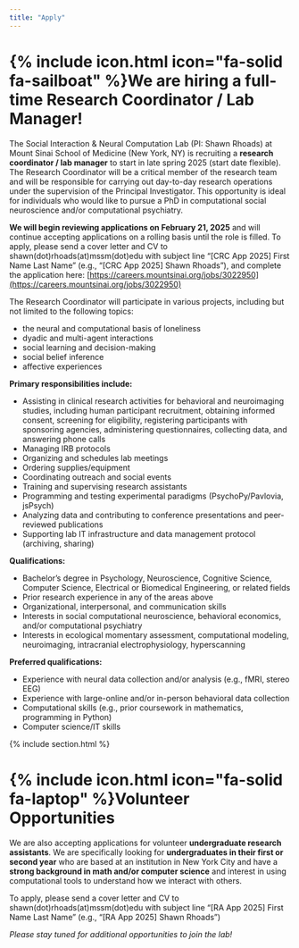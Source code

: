 ```yaml
---
title: "Apply"
---
```


# {% include icon.html icon="fa-solid fa-sailboat" %}We are hiring a full-time Research Coordinator / Lab Manager!

The Social Interaction & Neural Computation Lab (PI: Shawn Rhoads) at Mount Sinai School of Medicine (New York, NY) is recruiting a <strong>research coordinator / lab manager</strong> to start in late spring 2025 (start date flexible). The Research Coordinator will be a critical member of the research team and will be responsible for carrying out day-to-day research operations under the supervision of the Principal Investigator. This opportunity is ideal for individuals who would like to pursue a PhD in computational social neuroscience and/or computational psychiatry.

<strong>We will begin reviewing applications on February 21, 2025</strong> and will continue accepting applications on a rolling basis until the role is filled. To apply, please send a cover letter and CV to shawn(dot)rhoads(at)mssm(dot)edu with subject line “[CRC App 2025] First Name Last Name” (e.g., “[CRC App 2025] Shawn Rhoads”), and complete the application here: [https://careers.mountsinai.org/jobs/3022950](https://careers.mountsinai.org/jobs/3022950)

The Research Coordinator will participate in various projects, including but not limited to the following topics:
* the neural and computational basis of loneliness
* dyadic and multi-agent interactions
* social learning and decision-making
* social belief inference
* affective experiences

**Primary responsibilities include:**
* Assisting in clinical research activities for behavioral and neuroimaging studies, including human participant recruitment, obtaining informed consent, screening for eligibility, registering participants with sponsoring agencies, administering questionnaires, collecting data, and answering phone calls
* Managing IRB protocols
* Organizing and schedules lab meetings
* Ordering supplies/equipment
* Coordinating outreach and social events
* Training and supervising research assistants
* Programming and testing experimental paradigms (PsychoPy/Pavlovia, jsPsych)
* Analyzing data and contributing to conference presentations and peer-reviewed publications
* Supporting lab IT infrastructure and data management protocol (archiving, sharing)

**Qualifications:**
* Bachelor’s degree in Psychology, Neuroscience, Cognitive Science, Computer Science, Electrical or Biomedical Engineering, or related fields
* Prior research experience in any of the areas above
* Organizational, interpersonal, and communication skills
* Interests in social computational neuroscience, behavioral economics, and/or computational psychiatry
* Interests in ecological momentary assessment, computational modeling, neuroimaging, intracranial electrophysiology, hyperscanning

**Preferred qualifications:**
* Experience with neural data collection and/or analysis (e.g., fMRI, stereo EEG)
* Experience with large-online and/or in-person behavioral data collection
* Computational skills (e.g., prior coursework in mathematics, programming in Python)
* Computer science/IT skills

{% include section.html %}

# {% include icon.html icon="fa-solid fa-laptop" %}Volunteer Opportunities

We are also accepting applications for volunteer <strong>undergraduate research assistants</strong>. We are specifically looking for <strong>undergraduates in their first or second year</strong> who are based at an institution in New York City and have a <strong>strong background in math and/or computer science</strong> and interest in using computational tools to understand how we interact with others.

To apply, please send a cover letter and CV to shawn(dot)rhoads(at)mssm(dot)edu with subject line “[RA App 2025] First Name Last Name” (e.g., “[RA App 2025] Shawn Rhoads”)

*Please stay tuned for additional opportunities to join the lab!*